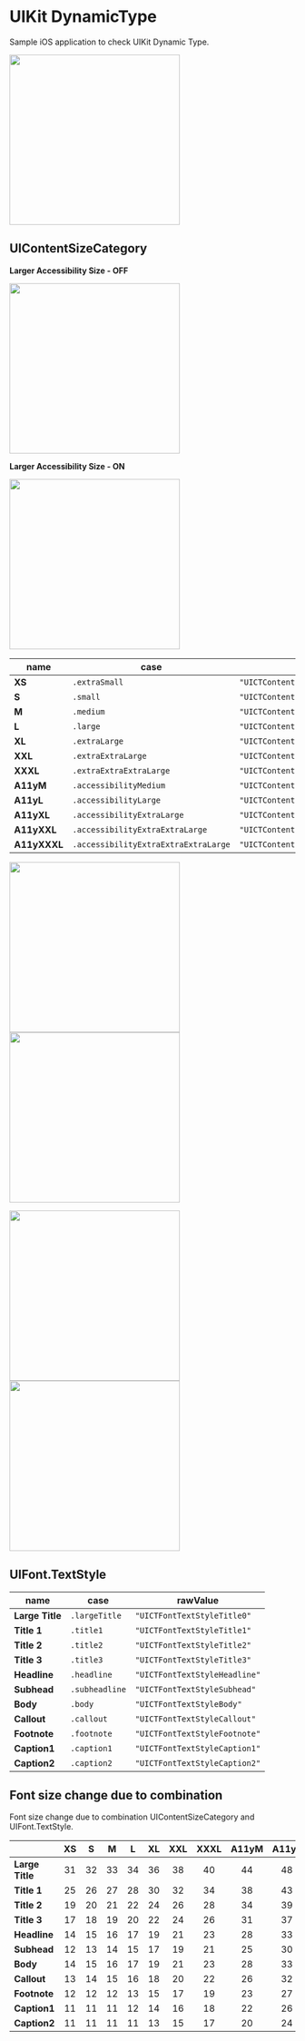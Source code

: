 # UIKit DynamicType

Sample iOS application to check UIKit Dynamic Type.

<img src="https://github.com/temoki/UIKit_DynamicType/blob/master/Images/app_screenshot.png" width=300>

## UIContentSizeCategory

**Larger Accessibility Size - OFF**

<img src="https://github.com/temoki/UIKit_DynamicType/blob/master/Images/dynamictype_large-off_en_comment.png" width=300> 

**Larger Accessibility Size - ON**

<img src="https://github.com/temoki/UIKit_DynamicType/blob/master/Images/dynamictype_large-on_en_comment.png" width=300>

| name | case | rawValue |
| --- | --- | --- |
| **XS** | `.extraSmall` | `"UICTContentSizeCategoryXS"` |
| **S** | `.small` | `"UICTContentSizeCategoryS"` |
| **M** | `.medium` | `"UICTContentSizeCategoryM"` |
| **L** | `.large` | `"UICTContentSizeCategoryL"` |
| **XL** | `.extraLarge` | `"UICTContentSizeCategoryXL"` |
| **XXL** | `.extraExtraLarge` | `"UICTContentSizeCategoryXXL"` |
| **XXXL** | `.extraExtraExtraLarge` | `"UICTContentSizeCategoryXXXL"` |
| **A11yM** | `.accessibilityMedium` | `"UICTContentSizeCategoryAccessibilityM"` |
| **A11yL** | `.accessibilityLarge` | `"UICTContentSizeCategoryAccessibilityL"` |
| **A11yXL** | `.accessibilityExtraLarge` | `"UICTContentSizeCategoryAccessibilityXL"` |
| **A11yXXL** | `.accessibilityExtraExtraLarge` | `"UICTContentSizeCategoryAccessibilityXXL"` |
| **A11yXXXL** | `.accessibilityExtraExtraExtraLarge` | `"UICTContentSizeCategoryAccessibilityXXXL"` |

<img src="https://github.com/temoki/UIKit_DynamicType/blob/master/Images/dynamictype_large-off_ja.png" width=300> <img src="https://github.com/temoki/UIKit_DynamicType/blob/master/Images/dynamictype_large-on_ja.png" width=300>

<img src="https://github.com/temoki/UIKit_DynamicType/blob/master/Images/dynamictype_large-off_en.png" width=300> <img src="https://github.com/temoki/UIKit_DynamicType/blob/master/Images/dynamictype_large-on_en.png" width=300>

## UIFont.TextStyle

| name | case | rawValue |
| --- | --- | --- |
| **Large Title** | `.largeTitle` | `"UICTFontTextStyleTitle0"` |
| **Title 1** | `.title1` | `"UICTFontTextStyleTitle1"` |
| **Title 2** | `.title2` | `"UICTFontTextStyleTitle2"` |
| **Title 3** | `.title3` | `"UICTFontTextStyleTitle3"` |
| **Headline** | `.headline` | `"UICTFontTextStyleHeadline"` |
| **Subhead** | `.subheadline` | `"UICTFontTextStyleSubhead"` |
| **Body** | `.body` | `"UICTFontTextStyleBody"` |
| **Callout** | `.callout` | `"UICTFontTextStyleCallout"` |
| **Footnote** | `.footnote` | `"UICTFontTextStyleFootnote"` |
| **Caption1** | `.caption1` | `"UICTFontTextStyleCaption1"` |
| **Caption2** | `.caption2` | `"UICTFontTextStyleCaption2"` |

## Font size change due to combination

Font size change due to combination UIContentSizeCategory and UIFont.TextStyle. 

| | XS | S | M | L | XL | XXL | XXXL | A11yM | A11yL | A11yXL | A11yXXL | A11yXXXL |
| --- | :-: | :-: | :-: | :-: | :-: | :-: | :-: | :-: | :-: | :-: | :-: | :-: |
| **Large Title** | 31 | 32 | 33 | 34 | 36 | 38 | 40 | 44 | 48 | 52 | 56 | 60 |
| **Title 1**     | 25 | 26 | 27 | 28 | 30 | 32 | 34 | 38 | 43 | 48 | 53 | 58 |
| **Title 2**     | 19 | 20 | 21 | 22 | 24 | 26 | 28 | 34 | 39 | 44 | 50 | 56 |
| **Title 3**     | 17 | 18 | 19 | 20 | 22 | 24 | 26 | 31 | 37 | 43 | 49 | 55 |
| **Headline**    | 14 | 15 | 16 | 17 | 19 | 21 | 23 | 28 | 33 | 40 | 47 | 53 |
| **Subhead**     | 12 | 13 | 14 | 15 | 17 | 19 | 21 | 25 | 30 | 36 | 42 | 49 |
| **Body**        | 14 | 15 | 16 | 17 | 19 | 21 | 23 | 28 | 33 | 40 | 47 | 53 |
| **Callout**     | 13 | 14 | 15 | 16 | 18 | 20 | 22 | 26 | 32 | 38 | 44 | 51 |
| **Footnote**    | 12 | 12 | 12 | 13 | 15 | 17 | 19 | 23 | 27 | 33 | 38 | 44 |
| **Caption1**    | 11 | 11 | 11 | 12 | 14 | 16 | 18 | 22 | 26 | 32 | 37 | 43 |
| **Caption2**    | 11 | 11 | 11 | 11 | 13 | 15 | 17 | 20 | 24 | 29 | 34 | 41 |
